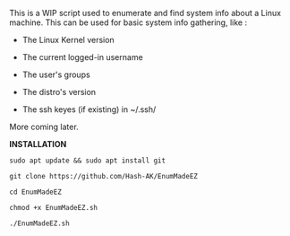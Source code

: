 This is a WIP script used to enumerate and find system info about a Linux machine. This can be used for basic system info gathering, like : 

- The Linux Kernel version 

- The current logged-in username

- The user's groups

- The distro's version

- The ssh keyes (if existing) in ~/.ssh/

More coming later. 

****INSTALLATION****

`sudo apt update && sudo apt install git`

`git clone https://github.com/Hash-AK/EnumMadeEZ`

`cd EnumMadeEZ`

`chmod +x EnumMadeEZ.sh`

`./EnumMadeEZ.sh`

